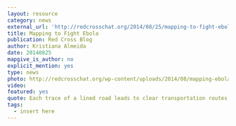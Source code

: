 ```yaml
---
layout: resource
category: news
external_url: 'http://redcrosschat.org/2014/08/25/mapping-to-fight-ebola/#sthash.44z7H3LF.BAJikROQ.dpbs'
title: Mapping to Fight Ebola
publication: Red Cross Blog
author: Kristiana Almeida
date: 20140825
mapgive_is_author: no
explicit_mention: yes
type: news
photo: http://redcrosschat.org/wp-content/uploads/2014/08/mapping-ebola-300x199.jpg
video:
featured: yes
quote: Each trace of a lined road leads to clear transportation routes, each trace of a square house leads to in-person Ebola awareness and education; each trace on a map leads to humanitarian aid that will fight against the Ebola virus.
tags:
  - insert here
---
```

